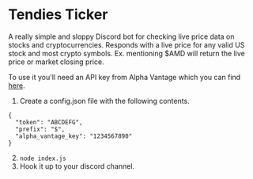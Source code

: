 # Tendies Ticker

A really simple and sloppy Discord bot for checking live price data on stocks and cryptocurrencies. Responds with a live price for any valid US stock and most crypto symbols. Ex. mentioning $AMD will return the live price or market closing price.

To use it you'll need an API key from Alpha Vantage which you can find [here](https://www.alphavantage.co/support/#api-key).

1. Create a config.json file with the following contents.

```
{
  "token": "ABCDEFG",
  "prefix": "$",
  "alpha_vantage_key": "1234567890"
}
```

2. `node index.js`
3. Hook it up to your discord channel.
